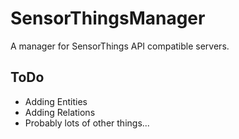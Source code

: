 # SensorThingsManager
A manager for SensorThings API compatible servers.

## ToDo
- Adding Entities
- Adding Relations
- Probably lots of other things...
